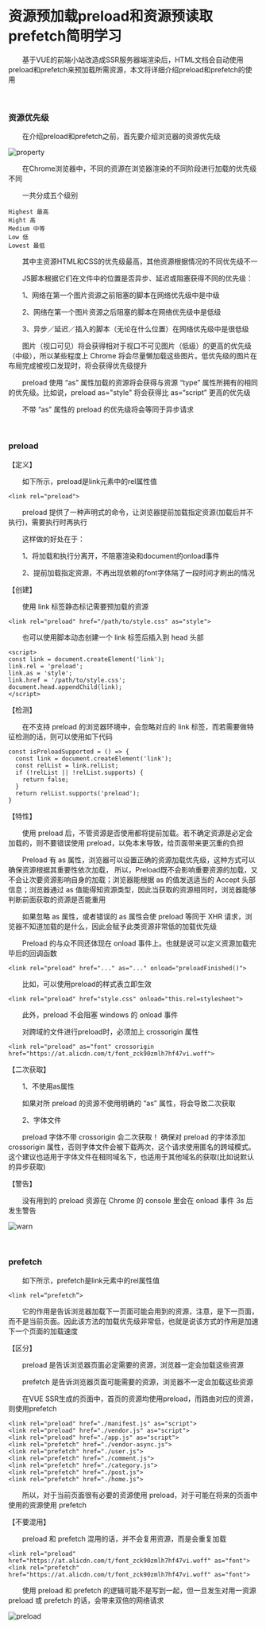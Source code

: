 # 资源预加载preload和资源预读取prefetch简明学习

&emsp;&emsp;基于VUE的前端小站改造成SSR服务器端渲染后，HTML文档会自动使用preload和prefetch来预加载所需资源，本文将详细介绍preload和prefetch的使用

 

&nbsp;

### 资源优先级

&emsp;&emsp;在介绍preload和prefetch之前，首先要介绍浏览器的资源优先级

![property](https://pic.xiaohuochai.site/blog/property.png)

&emsp;&emsp;在Chrome浏览器中，不同的资源在浏览器渲染的不同阶段进行加载的优先级不同

&emsp;&emsp;一共分成五个级别
```
Highest 最高
Hight 高
Medium 中等
Low 低
Lowest 最低
```
&emsp;&emsp;其中主资源HTML和CSS的优先级最高，其他资源根据情况的不同优先级不一

&emsp;&emsp;JS脚本根据它们在文件中的位置是否异步、延迟或阻塞获得不同的优先级：

&emsp;&emsp;1、网络在第一个图片资源之前阻塞的脚本在网络优先级中是中级

&emsp;&emsp;2、网络在第一个图片资源之后阻塞的脚本在网络优先级中是低级

&emsp;&emsp;3、异步／延迟／插入的脚本（无论在什么位置）在网络优先级中是很低级

&emsp;&emsp;图片（视口可见）将会获得相对于视口不可见图片（低级）的更高的优先级（中级），所以某些程度上 Chrome 将会尽量懒加载这些图片。低优先级的图片在布局完成被视口发现时，将会获得优先级提升

&emsp;&emsp;preload 使用 “as” 属性加载的资源将会获得与资源 “type” 属性所拥有的相同的优先级。比如说，preload as="style" 将会获得比 as=“script” 更高的优先级

&emsp;&emsp;不带 “as” 属性的 preload 的优先级将会等同于异步请求

 

&nbsp;

### preload

【定义】

&emsp;&emsp;如下所示，preload是link元素中的rel属性值
```
<link rel="preload"> 
```
&emsp;&emsp;preload 提供了一种声明式的命令，让浏览器提前加载指定资源(加载后并不执行)，需要执行时再执行

&emsp;&emsp;这样做的好处在于：

&emsp;&emsp;1、将加载和执行分离开，不阻塞渲染和document的onload事件

&emsp;&emsp;2、提前加载指定资源，不再出现依赖的font字体隔了一段时间才刷出的情况

【创建】

&emsp;&emsp;使用 link 标签静态标记需要预加载的资源
```
<link rel="preload" href="/path/to/style.css" as="style">
```
&emsp;&emsp;也可以使用脚本动态创建一个 link 标签后插入到 head 头部

```
<script>
const link = document.createElement('link');
link.rel = 'preload';
link.as = 'style';
link.href = '/path/to/style.css';
document.head.appendChild(link);
</script>
```
【检测】

&emsp;&emsp;在不支持 preload 的浏览器环境中，会忽略对应的 link 标签，而若需要做特征检测的话，则可以使用如下代码

```
const isPreloadSupported = () => {
  const link = document.createElement('link');
  const relList = link.relList;
  if (!relList || !relList.supports) {
    return false;
  }
  return relList.supports('preload');
}
```
【特性】

&emsp;&emsp;使用 preload 后，不管资源是否使用都将提前加载。若不确定资源是必定会加载的，则不要错误使用 preload，以免本末导致，给页面带来更沉重的负担

&emsp;&emsp;Preload 有 as 属性，浏览器可以设置正确的资源加载优先级，这种方式可以确保资源根据其重要性依次加载， 所以，Preload既不会影响重要资源的加载，又不会让次要资源影响自身的加载；浏览器能根据 as 的值发送适当的 Accept 头部信息；浏览器通过 as 值能得知资源类型，因此当获取的资源相同时，浏览器能够判断前面获取的资源是否能重用

&emsp;&emsp;如果忽略 as 属性，或者错误的 as 属性会使 preload 等同于 XHR 请求，浏览器不知道加载的是什么，因此会赋予此类资源非常低的加载优先级

&emsp;&emsp;Preload 的与众不同还体现在 onload 事件上。也就是说可以定义资源加载完毕后的回调函数
```
<link rel="preload" href="..." as="..." onload="preloadFinished()">
```
&emsp;&emsp;比如，可以使用preload的样式表立即生效
```
<link rel="preload" href="style.css" onload="this.rel=stylesheet">
```
&emsp;&emsp;此外，preload 不会阻塞 windows 的 onload 事件

&emsp;&emsp;对跨域的文件进行preload时，必须加上 crossorigin 属性
```
<link rel="preload" as="font" crossorigin href="https://at.alicdn.com/t/font_zck90zmlh7hf47vi.woff">
```
【二次获取】

&emsp;&emsp;1、不使用as属性

&emsp;&emsp;如果对所 preload 的资源不使用明确的 “as” 属性，将会导致二次获取

&emsp;&emsp;2、字体文件

&emsp;&emsp;preload 字体不带 crossorigin 会二次获取！ 确保对 preload 的字体添加 crossorigin 属性，否则字体文件会被下载两次，这个请求使用匿名的跨域模式。这个建议也适用于字体文件在相同域名下，也适用于其他域名的获取(比如说默认的异步获取)

【警告】

&emsp;&emsp;没有用到的 preload 资源在 Chrome 的 console 里会在 onload 事件 3s 后发生警告

![warn](https://pic.xiaohuochai.site/blog/warn.png)

 

&nbsp;

### prefetch

&emsp;&emsp;如下所示，prefetch是link元素中的rel属性值
```
<link rel=“prefetch”>
```
&emsp;&emsp;它的作用是告诉浏览器加载下一页面可能会用到的资源，注意，是下一页面，而不是当前页面。因此该方法的加载优先级非常低，也就是说该方式的作用是加速下一个页面的加载速度

【区分】

&emsp;&emsp;preload 是告诉浏览器页面必定需要的资源，浏览器一定会加载这些资源

&emsp;&emsp;prefetch 是告诉浏览器页面可能需要的资源，浏览器不一定会加载这些资源

&emsp;&emsp;在VUE SSR生成的页面中，首页的资源均使用preload，而路由对应的资源，则使用prefetch

```
<link rel="preload" href="./manifest.js" as="script">
<link rel="preload" href="./vendor.js" as="script">
<link rel="preload" href="./app.js" as="script">
<link rel="prefetch" href="./vendor-async.js">
<link rel="prefetch" href="./user.js">
<link rel="prefetch" href="./comment.js">
<link rel="prefetch" href="./category.js">
<link rel="prefetch" href="./post.js">
<link rel="prefetch" href="./home.js">
```
&emsp;&emsp;所以，对于当前页面很有必要的资源使用 preload，对于可能在将来的页面中使用的资源使用 prefetch

【不要混用】

&emsp;&emsp;preload 和 prefetch 混用的话，并不会复用资源，而是会重复加载
```
<link rel="preload"   href="https://at.alicdn.com/t/font_zck90zmlh7hf47vi.woff" as="font">
<link rel="prefetch"  href="https://at.alicdn.com/t/font_zck90zmlh7hf47vi.woff" as="font">
```
&emsp;&emsp;使用 preload 和 prefetch 的逻辑可能不是写到一起，但一旦发生对用一资源 preload 或 prefetch 的话，会带来双倍的网络请求

![preload](https://pic.xiaohuochai.site/blog/v2-26c0270dc079e2de7a379c6c55fa01fe_hd.jpg)

 
